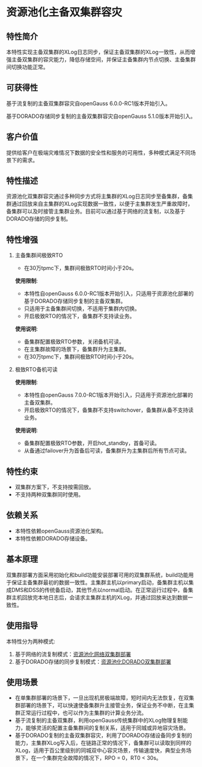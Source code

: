 # 资源池化主备双集群容灾

## 特性简介

本特性实现主备双集群的XLog日志同步，保证主备双集群的XLog一致性，从而增强主备双集群的容灾能力，降低存储空间，并保证主备集群内节点切换、主备集群间切换功能正常。

## 可获得性

基于流复制的主备双集群容灾自openGauss 6.0.0-RC1版本开始引入。

基于DORADO存储同步复制的主备双集群容灾自openGauss 5.1.0版本开始引入。

## 客户价值

提供给客户在极端灾难情况下数据的安全性和服务的可用性，多种模式满足不同场景下的需求。

## 特性描述

资源池化双集群容灾通过多种同步方式将主集群的XLog日志同步至备集群，备集群通过回放来自主集群的XLog实现数据一致性，以便于主集群发生严重故障时，备集群可以及时接管主集群业务。目前可以通过基于网络的流复制，以及基于DORADO存储的同步复制。


## 特性增强

1. 主备集群间极致RTO
    - 在30万tpmc下，集群间极致RTO时间小于20s。
    
    **使用限制**: 
    - 本特性自openGauss 6.0.0-RC1版本开始引入，只适用于资源池化部署的基于DORADO存储同步复制的主备双集群。
    - 只适用于主备集群间切换，不适用于集群内切换。
    - 开启极致RTO的情况下，备集群不支持读业务。
    
    **使用说明**: 
    - 备集群配置极致RTO参数，关闭备机可读。
    - 在主集群故障的场景下，备集群升为主集群。
    - 在30万tpmc下，集群间极致RTO时间小于20s。

2. 极致RTO备机可读

    **使用限制**: 
    - 本特性自openGauss 7.0.0-RC1版本开始引入，只适用于资源池化部署的主备双集群。
    - 开启极致RTO的情况下，备集群不支持switchover，备集群从备不支持读业务。
    
    **使用说明**: 
    - 备集群配置极致RTO参数，开启hot_standby，首备可读。
    - 从备通过failover升为首备后可读，备集群升为主集群后所有节点可读。

## 特性约束

- 双集群方案下，不支持按需回放。
- 不支持两种双集群同时使用。

## 依赖关系

- 本特性依赖openGauss资源池化架构。
- 本特性依赖DORADO存储设备。

## 基本原理

双集群部署方面采用初始化和build功能安装部署可用的双集群系统，build功能用于保证主备集群最初的数据一致性。主集群主机以primary启动，备集群主机以集成DMS和DSS的传统备启动，其他节点以normal启动。在正常运行过程中，备集群主机回放完本地日志后，会请求主集群主机的XLog，并通过回放来达到数据一致性。

## 使用指导

本特性分为两种模式:
1. 基于网络的流复制模式：[资源池化网络双集群部署](../DatabaseAdministrationGuide/资源池化网络双集群部署.md)
2. 基于DORADO存储的同步复制模式：[资源池化DORADO双集群部署](../DatabaseAdministrationGuide/资源池化DORADO双集群部署.md)

## 使用场景

- 在单集群部署的场景下，一旦出现机房极端故障，短时间内无法恢复，在双集群部署的场景下，可以快速使备集群升主接管业务，保证业务不中断，在主集群正常运行过程中，也可以作为主集群的计算业务分流。
- 基于流复制的主备双集群，利用openGauss传统集群中的XLog物理复制能力，能够灵活的配置主备集群间的复制关系，适用于同城或异地容灾场景。
- 基于DORADO复制的主备双集群容灾，利用了DORADO存储设备同步复制的能力，主集群XLog写入后，在链路正常的情况下，备集群可以读取到同样的XLog，适用于百公里级别的同城双中心容灾场景，传输速度快，典型业务场景下，在一个集群完全故障的情况下，RPO = 0，RT0 < 30s。